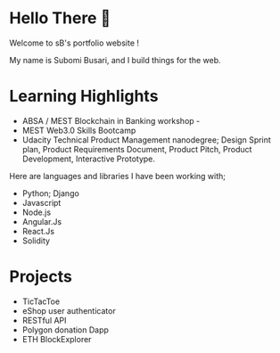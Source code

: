 
# Hello There 👋
Welcome to sB's portfolio website !

My name is Subomi Busari, and I build things for the web.


# Learning Highlights
  - ABSA / MEST Blockchain in Banking workshop - 
  - MEST Web3.0 Skills Bootcamp
  - Udacity Technical Product Management nanodegree; Design Sprint plan, Product Requirements Document, Product Pitch, Product Development, Interactive Prototype.


Here are languages and libraries I have been working with;

 -  Python; Django
 -  Javascript
 -  Node.js
 -  Angular.Js
 -  React.Js
 -  Solidity
 
   
# Projects
- TicTacToe
- eShop user authenticator
- RESTful API
- Polygon donation Dapp
- ETH BlockExplorer



